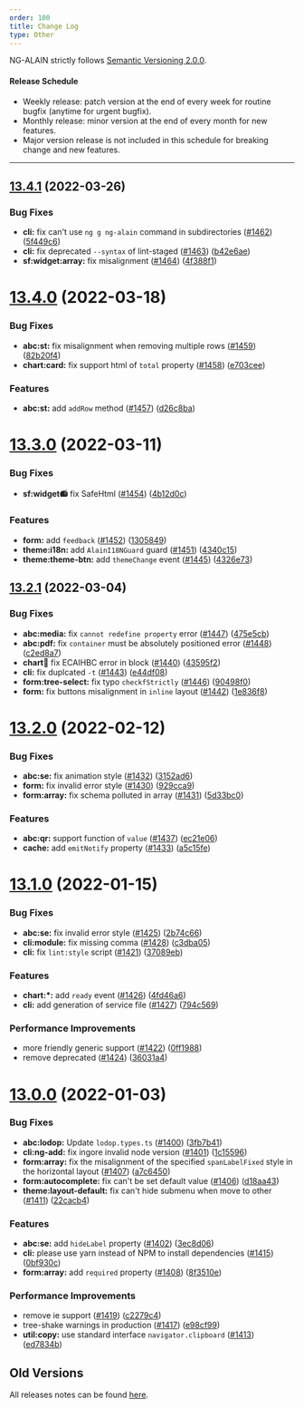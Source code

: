 ```yaml
---
order: 100
title: Change Log
type: Other
---
```


NG-ALAIN strictly follows [Semantic Versioning 2.0.0](http://semver.org/lang/zh-CN/).

#### Release Schedule

* Weekly release: patch version at the end of every week for routine bugfix (anytime for urgent bugfix).
* Monthly release: minor version at the end of every month for new features.
* Major version release is not included in this schedule for breaking change and new features.

---

## [13.4.1](https://github.com/ng-alain/delon/compare/13.4.0...13.4.1) (2022-03-26)

### Bug Fixes

* **cli:** fix can't use `ng g ng-alain` command in subdirectories ([#1462](https://github.com/ng-alain/delon/issues/1462)) ([5f449c6](https://github.com/ng-alain/delon/commit/5f449c6b381822c01cddf5ff0b7eaa82ec042f1b))
* **cli:** fix deprecated `--syntax` of lint-staged ([#1463](https://github.com/ng-alain/delon/issues/1463)) ([b42e6ae](https://github.com/ng-alain/delon/commit/b42e6aeed08934d42e4c11e329500c2219d0871a))
* **sf:widget:array:** fix misalignment ([#1464](https://github.com/ng-alain/delon/issues/1464)) ([4f388f1](https://github.com/ng-alain/delon/commit/4f388f150a0481510dbe41473cc31fdf4ae76469))


# [13.4.0](https://github.com/ng-alain/delon/compare/13.3.0...13.4.0) (2022-03-18)

### Bug Fixes

* **abc:st:** fix misalignment when removing multiple rows ([#1459](https://github.com/ng-alain/delon/issues/1459)) ([82b20f4](https://github.com/ng-alain/delon/commit/82b20f43ffaf797a9a5d714d28dac6fb4989d4d5))
* **chart:card:** fix support html of `total` property ([#1458](https://github.com/ng-alain/delon/issues/1458)) ([e703cee](https://github.com/ng-alain/delon/commit/e703ceea8966816910a76eb74244b62a9122dff2))

### Features

* **abc:st:** add `addRow` method ([#1457](https://github.com/ng-alain/delon/issues/1457)) ([d26c8ba](https://github.com/ng-alain/delon/commit/d26c8ba8f31bed9f42b3ec66790600e9e4f67342))


# [13.3.0](https://github.com/ng-alain/delon/compare/13.2.1...13.3.0) (2022-03-11)

### Bug Fixes

* **sf:widget:radio:** fix SafeHtml ([#1454](https://github.com/ng-alain/delon/issues/1454)) ([4b12d0c](https://github.com/ng-alain/delon/commit/4b12d0cb10fabd97cd82f719eb527947ca16b236))

### Features

* **form:** add `feedback` ([#1452](https://github.com/ng-alain/delon/issues/1452)) ([1305849](https://github.com/ng-alain/delon/commit/1305849545316ac6ea7b117245f58d1caa2ca155))
* **theme:i18n:** add `AlainI18NGuard` guard ([#1451](https://github.com/ng-alain/delon/issues/1451)) ([4340c15](https://github.com/ng-alain/delon/commit/4340c151682d63460b9c8a872194370b72113b13))
* **theme:theme-btn:** add `themeChange` event ([#1445](https://github.com/ng-alain/delon/issues/1445)) ([4326e73](https://github.com/ng-alain/delon/commit/4326e73df0c275ad334ba9516142506100bf1223))


## [13.2.1](https://github.com/ng-alain/delon/compare/13.2.0...13.2.1) (2022-03-04)

### Bug Fixes

* **abc:media:** fix `cannot redefine property` error ([#1447](https://github.com/ng-alain/delon/issues/1447)) ([475e5cb](https://github.com/ng-alain/delon/commit/475e5cb639dee52952eacde9c5c70677167e50e6))
* **abc:pdf:** fix `container` must be absolutely positioned error ([#1448](https://github.com/ng-alain/delon/issues/1448)) ([c2ed8a7](https://github.com/ng-alain/delon/commit/c2ed8a7e8cdbc976561cbd30eb5b54d1fae975be))
* **chart:pie:** fix ECAIHBC error in block ([#1440](https://github.com/ng-alain/delon/issues/1440)) ([43595f2](https://github.com/ng-alain/delon/commit/43595f21c82618f5de284397bd736522f4b928f4))
* **cli:** fix duplcated `-t` ([#1443](https://github.com/ng-alain/delon/issues/1443)) ([e44df08](https://github.com/ng-alain/delon/commit/e44df0855d923e57a5dfef511aac1540663f5d8d))
* **form:tree-select:** fix typo `checkfStrictly` ([#1446](https://github.com/ng-alain/delon/issues/1446)) ([90498f0](https://github.com/ng-alain/delon/commit/90498f06c52e9e8f94f2e61d05b28977889db687))
* **form:** fix buttons misalignment in `inline` layout ([#1442](https://github.com/ng-alain/delon/issues/1442)) ([1e836f8](https://github.com/ng-alain/delon/commit/1e836f8b93dd6925245d018e85f52c0b8da6a659))


# [13.2.0](https://github.com/ng-alain/delon/compare/13.1.0...13.2.0) (2022-02-12)

### Bug Fixes

* **abc:se:** fix animation style ([#1432](https://github.com/ng-alain/delon/issues/1432)) ([3152ad6](https://github.com/ng-alain/delon/commit/3152ad677a358f4688b15d208ec580975855e77c))
* **form:** fix invalid error style ([#1430](https://github.com/ng-alain/delon/issues/1430)) ([929cca9](https://github.com/ng-alain/delon/commit/929cca98b8d48d789928145e65ac19dd657518e0))
* **form:array:** fix schema polluted in array ([#1431](https://github.com/ng-alain/delon/issues/1431)) ([5d33bc0](https://github.com/ng-alain/delon/commit/5d33bc0b0357c319b91a756f52d9332b82f1bc6a))

### Features

* **abc:qr:** support function of `value` ([#1437](https://github.com/ng-alain/delon/issues/1437)) ([ec21e06](https://github.com/ng-alain/delon/commit/ec21e064e0d02e9f32ce5c8d38fd0929cb531577))
* **cache:** add `emitNotify` property ([#1433](https://github.com/ng-alain/delon/issues/1433)) ([a5c15fe](https://github.com/ng-alain/delon/commit/a5c15fe5389c14fed0c5181fc6126c3be28e05d8))


# [13.1.0](https://github.com/ng-alain/delon/compare/13.0.0...13.1.0) (2022-01-15)

### Bug Fixes

* **abc:se:** fix invalid error style ([#1425](https://github.com/ng-alain/delon/issues/1425)) ([2b74c66](https://github.com/ng-alain/delon/commit/2b74c6662bd8e56f2d185064ccfef8a6fef27f60))
* **cli:module:** fix missing comma ([#1428](https://github.com/ng-alain/delon/issues/1428)) ([c3dba05](https://github.com/ng-alain/delon/commit/c3dba05ca33a16f321098e46b5d88aea5ef3b98d))
* **cli:** fix `lint:style` script ([#1421](https://github.com/ng-alain/delon/issues/1421)) ([37089eb](https://github.com/ng-alain/delon/commit/37089ebef07e0e74593fa78cb3e4bb361ea1a0cc))

### Features

* **chart:*:** add `ready` event ([#1426](https://github.com/ng-alain/delon/issues/1426)) ([4fd46a6](https://github.com/ng-alain/delon/commit/4fd46a65afc410188bdfd35d1207e2734ff17c44))
* **cli:** add generation of service file ([#1427](https://github.com/ng-alain/delon/issues/1427)) ([794c569](https://github.com/ng-alain/delon/commit/794c569ea1dcdeec5eaadca643866bdea2c2b2d8))

### Performance Improvements

* more friendly generic support ([#1422](https://github.com/ng-alain/delon/issues/1422)) ([0ff1988](https://github.com/ng-alain/delon/commit/0ff1988c24e3dfa766b9f3b0d33c185ded6c95e0))
* remove deprecated ([#1424](https://github.com/ng-alain/delon/issues/1424)) ([36031a4](https://github.com/ng-alain/delon/commit/36031a4d133e495276693109fd8e014210bd75f7))


# [13.0.0](https://github.com/ng-alain/delon/compare/12.4.2...13.0.0) (2022-01-03)

### Bug Fixes

* **abc:lodop:** Update `lodop.types.ts` ([#1400](https://github.com/ng-alain/delon/issues/1400)) ([3fb7b41](https://github.com/ng-alain/delon/commit/3fb7b41859a3eb6a3c987cfa8141b9d5c90ee86e))
* **cli:ng-add:** fix ingore invalid node version ([#1401](https://github.com/ng-alain/delon/issues/1401)) ([1c15596](https://github.com/ng-alain/delon/commit/1c1559606595fdd3630a8e1cb664c7bef7e3263f))
* **form:array:** fix the misalignment of the specified `spanLabelFixed` style in the horizontal layout ([#1407](https://github.com/ng-alain/delon/issues/1407)) ([a7c6450](https://github.com/ng-alain/delon/commit/a7c64508dba9d50efaa77a589e8e8beb75ad8f43))
* **form:autocomplete:** fix can't be set default value ([#1406](https://github.com/ng-alain/delon/issues/1406)) ([d18aa43](https://github.com/ng-alain/delon/commit/d18aa43e85772eb7231bb5970f5c9716abde7c4d))
* **theme:layout-default:** fix can't hide submenu when move to other ([#1411](https://github.com/ng-alain/delon/issues/1411)) ([22cacb4](https://github.com/ng-alain/delon/commit/22cacb4eb3d9cc18e67c3953aff81537193f2cbc))

### Features

* **abc:se:** add `hideLabel` property ([#1402](https://github.com/ng-alain/delon/issues/1402)) ([3ec8d06](https://github.com/ng-alain/delon/commit/3ec8d0675261d04cfbf61f14c51cff99cee1734f))
* **cli:** please use yarn instead of NPM to install dependencies ([#1415](https://github.com/ng-alain/delon/issues/1415)) ([0bf930c](https://github.com/ng-alain/delon/commit/0bf930ca48a2ee230fb5ed708bd19f9adc72a37c))
* **form:array:** add `required` property ([#1408](https://github.com/ng-alain/delon/issues/1408)) ([8f3510e](https://github.com/ng-alain/delon/commit/8f3510e22331fab8a65ab0d7a0217dcf52d329ff))

### Performance Improvements

* remove ie support ([#1419](https://github.com/ng-alain/delon/issues/1419)) ([c2279c4](https://github.com/ng-alain/delon/commit/c2279c47449360576609b3da47b47ff2b2449e94))
* tree-shake warnings in production ([#1417](https://github.com/ng-alain/delon/issues/1417)) ([e98cf99](https://github.com/ng-alain/delon/commit/e98cf9939865a4b04b1626d9bfcd76b41e16c8f1))
* **util:copy:** use standard interface `navigator.clipboard` ([#1413](https://github.com/ng-alain/delon/issues/1413)) ([ed7834b](https://github.com/ng-alain/delon/commit/ed7834b9730f350d3fbe6498aea6d54c43d44436))


## Old Versions

All releases notes can be found [here](https://github.com/ng-alain/ng-alain/releases).
